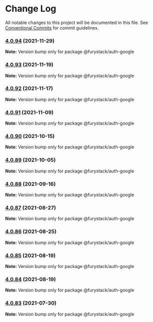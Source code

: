 # Change Log

All notable changes to this project will be documented in this file.
See [Conventional Commits](https://conventionalcommits.org) for commit guidelines.

### [4.0.94](https://github.com/furystack/furystack/compare/@furystack/auth-google@4.0.93...@furystack/auth-google@4.0.94) (2021-11-29)

**Note:** Version bump only for package @furystack/auth-google






### [4.0.93](https://github.com/furystack/furystack/compare/@furystack/auth-google@4.0.92...@furystack/auth-google@4.0.93) (2021-11-19)

**Note:** Version bump only for package @furystack/auth-google






### [4.0.92](https://github.com/furystack/furystack/compare/@furystack/auth-google@4.0.91...@furystack/auth-google@4.0.92) (2021-11-17)

**Note:** Version bump only for package @furystack/auth-google






### [4.0.91](https://github.com/furystack/furystack/compare/@furystack/auth-google@4.0.90...@furystack/auth-google@4.0.91) (2021-11-09)

**Note:** Version bump only for package @furystack/auth-google






### [4.0.90](https://github.com/furystack/furystack/compare/@furystack/auth-google@4.0.89...@furystack/auth-google@4.0.90) (2021-10-15)

**Note:** Version bump only for package @furystack/auth-google






### [4.0.89](https://github.com/furystack/furystack/compare/@furystack/auth-google@4.0.88...@furystack/auth-google@4.0.89) (2021-10-05)

**Note:** Version bump only for package @furystack/auth-google






### [4.0.88](https://github.com/furystack/furystack/compare/@furystack/auth-google@4.0.87...@furystack/auth-google@4.0.88) (2021-09-16)

**Note:** Version bump only for package @furystack/auth-google






### [4.0.87](https://github.com/furystack/furystack/compare/@furystack/auth-google@4.0.86...@furystack/auth-google@4.0.87) (2021-08-27)

**Note:** Version bump only for package @furystack/auth-google






### [4.0.86](https://github.com/furystack/furystack/compare/@furystack/auth-google@4.0.85...@furystack/auth-google@4.0.86) (2021-08-25)

**Note:** Version bump only for package @furystack/auth-google






### [4.0.85](https://github.com/furystack/furystack/compare/@furystack/auth-google@4.0.84...@furystack/auth-google@4.0.85) (2021-08-19)

**Note:** Version bump only for package @furystack/auth-google






### [4.0.84](https://github.com/furystack/furystack/compare/@furystack/auth-google@4.0.54...@furystack/auth-google@4.0.84) (2021-08-19)

**Note:** Version bump only for package @furystack/auth-google






### [4.0.83](https://github.com/furystack/furystack/compare/@furystack/auth-google@4.0.54...@furystack/auth-google@4.0.83) (2021-07-30)

**Note:** Version bump only for package @furystack/auth-google
